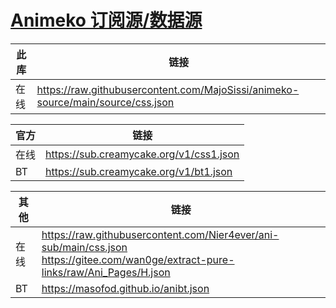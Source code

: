 # [Animeko 订阅源/数据源](https://github.com/open-ani/animeko)

|此库|链接|
|--|--|
|在线|https://raw.githubusercontent.com/MajoSissi/animeko-source/main/source/css.json|

|官方|链接|
|--|--|
|在线|https://sub.creamycake.org/v1/css1.json|
|BT|https://sub.creamycake.org/v1/bt1.json|

|其他|链接|
|--|--|
|在线|https://raw.githubusercontent.com/Nier4ever/ani-sub/main/css.json<br/>https://gitee.com/wan0ge/extract-pure-links/raw/Ani_Pages/H.json|
|BT|https://masofod.github.io/anibt.json|
